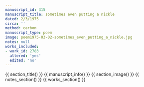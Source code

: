 ```yaml
---
manuscript_id: 315
manuscript_title: sometimes even putting a nickle
dated: 2/3/1975
circa: ''
method: carbon
manuscript_type: poem
image: poem1975-03-02-sometimes_even_putting_a_nickle.jpg
notes: null
works_included:
- work_id: 2783
  altered: 'yes'
  edited: 'no'
---
```


{{ section_title() }}
{{ manuscript_info() }}
{{ section_image() }}
{{ notes_section() }}
{{ works_section() }}
